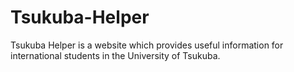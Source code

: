 # Tsukuba-Helper
Tsukuba Helper is a website which provides useful information for international students in the University of Tsukuba.
